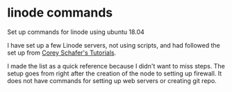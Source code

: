 # linode commands
Set up commands for linode using ubuntu 18.04

I have set up a few Linode servers, not using scripts, and had followed the set up from [Corey Schafer's Tutorials](https://www.youtube.com/watch?v=Sa_kQheCnds&list=PL-osiE80TeTtoQCKZ03TU5fNfx2UY6U4p&index=13).

I made the list as a quick reference because I didn't want to miss steps. The setup goes from right after the creation of the node to setting up firewall. It does not have commands for setting up web servers or creating git repo. 
